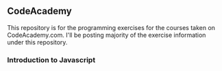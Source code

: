 ## CodeAcademy

This repository is for the programming exercises for the courses taken on CodeAcademy.com. I'll be posting majority of the exercise information under this repository. 

### Introduction to Javascript 
